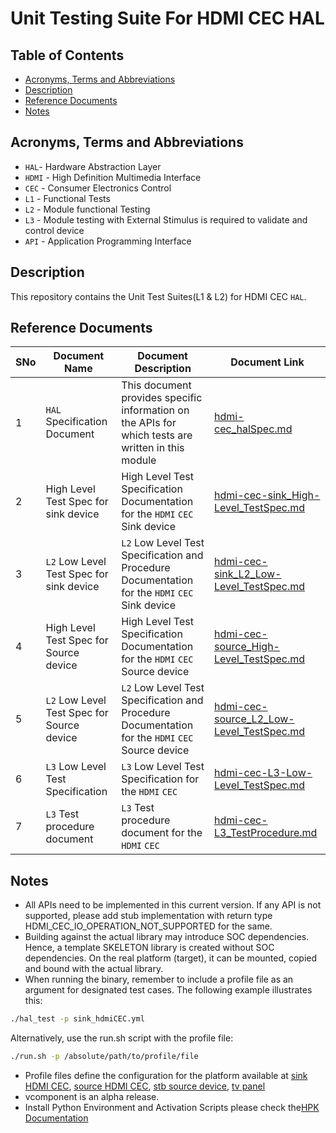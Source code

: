 # Unit Testing Suite For HDMI CEC HAL

## Table of Contents

- [Acronyms, Terms and Abbreviations](#acronyms-terms-and-abbreviations)
- [Description](#description)
- [Reference Documents](#reference-documents)
- [Notes](#notes)

## Acronyms, Terms and Abbreviations

- `HAL`- Hardware Abstraction Layer
- `HDMI` - High Definition Multimedia Interface
- `CEC` - Consumer Electronics Control
- `L1` - Functional Tests
- `L2` - Module functional Testing
- `L3` - Module testing with External Stimulus is required to validate and control device
- `API` - Application Programming Interface

## Description

This repository contains the Unit Test Suites(L1 & L2) for HDMI CEC `HAL`.

## Reference Documents

|SNo|Document Name|Document Description|Document Link|
|---|-------------|--------------------|-------------|
|1|`HAL` Specification Document|This document provides specific information on the APIs for which tests are written in this module|[hdmi-cec_halSpec.md](https://github.com/rdkcentral/rdk-halif-hdmi_cec/blob/1.3.9/docs/pages/hdmi-cec_halSpec.md)|
|2|High Level Test Spec for sink device|High Level Test Specification Documentation for the `HDMI` `CEC` Sink device|[hdmi-cec-sink_High-Level_TestSpec.md](docs/pages/hdmi-cec-sink_High-Level_TestSpec.md )|
|3|`L2` Low Level Test Spec for sink device|`L2` Low Level Test Specification and Procedure Documentation for the `HDMI` `CEC` Sink device|[hdmi-cec-sink_L2_Low-Level_TestSpec.md](docs/pages/hdmi-cec-sink_L2_Low-Level_TestSpec.md)|
|4|High Level Test Spec for Source device|High Level Test Specification Documentation for the `HDMI` `CEC` Source device|[hdmi-cec-source_High-Level_TestSpec.md](docs/pages/hdmi-cec-source_High-Level_TestSpec.md)|
|5|`L2` Low Level Test Spec for Source device|`L2` Low Level Test Specification and Procedure Documentation for the `HDMI` `CEC` Source device|[hdmi-cec-source_L2_Low-Level_TestSpec.md](docs/pages/hdmi-cec-source_L2_Low-Level_TestSpec.md)|
|6|`L3` Low Level Test Specification|`L3` Low Level Test Specification for the `HDMI` `CEC`|[hdmi-cec-L3-Low-Level_TestSpec.md](docs/pages/hdmi-cec-L3-Low-Level_TestSpec.md)|
|7|`L3` Test procedure document|`L3` Test procedure document for the `HDMI` `CEC`|[hdmi-cec-L3_TestProcedure.md](docs/pages/hdmi-cec-L3_TestProcedure.md)|

## Notes

- All APIs need to be implemented in this current version. If any API is not supported, please add stub implementation with return type HDMI_CEC_IO_OPERATION_NOT_SUPPORTED for the same.
- Building against the actual library may introduce SOC dependencies. Hence, a template SKELETON library is created without SOC dependencies. On the real platform (target), it can be mounted, copied and bound with the actual library.
- When running the binary, remember to include a profile file as an argument for designated test cases. The following example illustrates this:

```bash
./hal_test -p sink_hdmiCEC.yml
```

Alternatively, use the run.sh script with the profile file:

```bash
./run.sh -p /absolute/path/to/profile/file
```

- Profile files define the configuration for the platform available at [sink HDMI CEC](./profiles/sink/sink_hdmiCEC.yml), [source HDMI CEC](./profiles/source/source_hdmiCEC.yml), [stb source device](./profiles/stb-source-device.yaml), [tv panel](./profiles/tv_panel_5_devices.yaml )
- vcomponent is an alpha release.
- Install Python Environment and Activation Scripts please check the[HPK Documentation](https://github.com/rdkcentral/rdk-hpk-documentation/blob/main/README.md)

